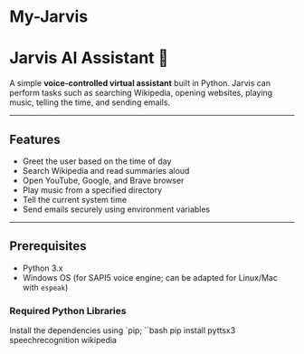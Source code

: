 # My-Jarvis
# Jarvis AI Assistant 🤖

A simple **voice-controlled virtual assistant** built in Python. Jarvis can perform tasks such as searching Wikipedia, opening websites, playing music, telling the time, and sending emails.  

---

## Features

- Greet the user based on the time of day  
- Search Wikipedia and read summaries aloud  
- Open YouTube, Google, and Brave browser  
- Play music from a specified directory  
- Tell the current system time  
- Send emails securely using environment variables  

---

## Prerequisites

- Python 3.x  
- Windows OS (for SAPI5 voice engine; can be adapted for Linux/Mac with `espeak`)  

### Required Python Libraries
Install the dependencies using `pip;
``bash
pip install pyttsx3 speechrecognition wikipedia


